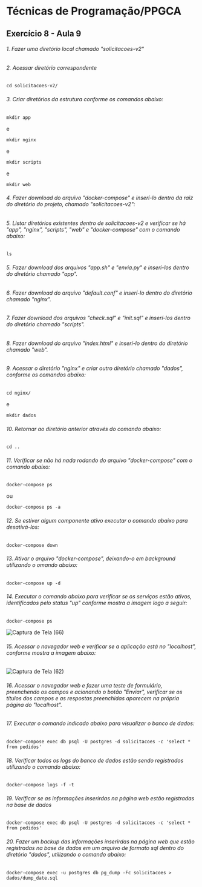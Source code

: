 # Técnicas de Programação/PPGCA
## Exercício 8 - Aula 9

###### 1. Fazer uma diretório local chamado *"solicitacoes-v2"*

###### 2. Acessar diretório correspondente
```
cd solicitacoes-v2/
```

###### 3. Criar diretórios da estrutura conforme os comandos abaixo:
```
mkdir app
```
e
```
mkdir nginx
```
e
```
mkdir scripts
```
e
```
mkdir web
```

###### 4. Fazer download do arquivo *"docker-compose"* e inserí-lo dentro da raiz do diretório do projeto, chamado *"solicitacoes-v2"*:


###### 5. Listar diretórios existentes dentro de *solicitacoes-v2* e verificar se há "app", "nginx", "scripts", "web" e "docker-compose" com o comando abaixo:
```
ls
```

###### 5. Fazer download dos arquivos *"app.sh"* e *"envia.py"* e inserí-los dentro do diretório chamado *"app"*.

###### 6. Fazer download do arquivo *"default.conf"* e inserí-lo dentro do diretório chamado *"nginx"*.

###### 7. Fazer download dos arquivos *"check.sql"* e *"init.sql"* e inserí-los dentro do diretório chamado *"scripts"*.

###### 8. Fazer download do arquivo *"index.html"* e inserí-lo dentro do diretório chamado *"web"*.

###### 9. Acessar o diretório *"nginx"* e criar outro diretório chamado *"dados"*, conforme os comandos abaixo:

```
cd nginx/

```
e

```
mkdir dados

```

###### 10. Retornar ao diretório anterior através do comando abaixo:

```
cd ..

```

###### 11. Verificar se não há nada rodando do arquivo *"docker-compose"* com o comando abaixo:
```
docker-compose ps 
```
ou
```
docker-compose ps -a
```

###### 12. Se estiver algum componente ativo executar o comando abaixo para desativá-los:
```
docker-compose down
```

###### 13. Ativar o arquivo *"docker-compose"*, deixando-o em background utilizando o omando abaixo:
```
docker-compose up -d
```

###### 14. Executar o comando abaixo para verificar se os serviços estão ativos, identificados pelo status "up" conforme mostra a imagem logo a seguir:
```
docker-compose ps
```
![Captura de Tela (66)](https://user-images.githubusercontent.com/65691783/83930228-e34cf700-a76c-11ea-8249-8597a3192734.png)

###### 15. Acessar o navegador web e verificar se a aplicação está no *"localhost"*, conforme mostra a imagem abaixo:

![Captura de Tela (62)](https://user-images.githubusercontent.com/65691783/83930336-6f5f1e80-a76d-11ea-9a02-34be99d1ecc7.png)

###### 16. Acessar o navegador web e fazer uma teste de formulário, preenchendo os campos e acionando o botão *"Enviar"*, verificar se os títulos dos campos e as respostas preenchidas aparecem na própria página do *"localhost"*.

###### 17. Executar o comando indicado abaixo para visualizar o banco de dados:
```
docker-compose exec db psql -U postgres -d solicitacoes -c 'select * from pedidos'
```

###### 18. Verificar todos os logs do banco de dados estão sendo registrados utilizando o comando abaixo:
```
docker-compose logs -f -t
```

###### 19. Verificar se as informações inserirdas na página web estão registradas na base de dados
```
docker-compose exec db psql -U postgres -d solicitacoes -c 'select * from pedidos'
```

###### 20. Fazer um backup das informações inserirdas na página web que estão registradas na base de dados em um arquivo de formato sql dentro do diretório *"dados"*, utilizando o comando abaixo:
```
docker-compose exec -u postgres db pg_dump -Fc solicitacoes > dados/dump_date.sql
```

